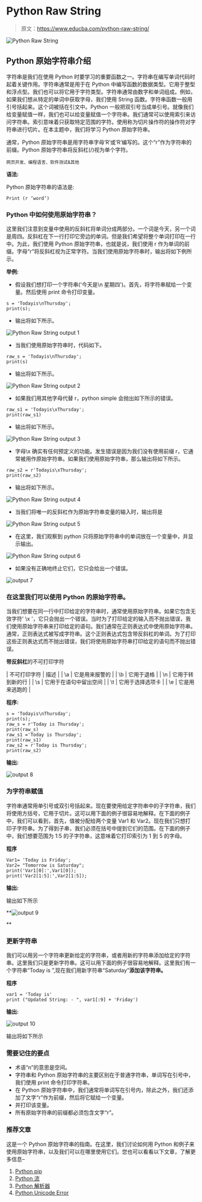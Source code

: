 # Python Raw String

> 原文：<https://www.educba.com/python-raw-string/>

![Python Raw String](img/fa9d59da5112ef724796a0593cc46c28.png)



## Python 原始字符串介绍

字符串是我们在使用 Python 时要学习的重要函数之一。字符串在编写单词代码时起着关键作用。字符串通常是用于在 Python 中编写函数的数据类型。它用于整型和浮点型。我们也可以将它用于字符类型。字符串通常由数字和单词组成。例如，如果我们想从特定的单词中获取字母，我们使用 String 函数。字符串函数一般用引号括起来。这个词被括在引文中。Python 一般把双引号当成单引号。就像我们给变量赋值一样，我们也可以给变量赋值一个字符串。我们通常可以使用索引来访问字符串。索引意味着只获取特定范围的字符。使用称为切片操作符的操作符对字符串进行切片。在本主题中，我们将学习 Python 原始字符串。

通常，Python 原始字符串是用字符串字母‘R’或‘R’编写的。这个“r”作为字符串的前缀。Python 原始字符串将反斜杠(/)视为单个字符。

<small>网页开发、编程语言、软件测试&其他</small>

**语法:**

Python 原始字符串的语法是:

```
Print (r ‘word’)
```

### Python 中如何使用原始字符串？

这里我们注意到变量中使用的反斜杠将单词分成两部分。一个词是今天，另一个词是周四。反斜杠在下一行打印它旁边的单词。但是我们希望将整个单词打印在一行中。为此，我们使用 Python 原始字符串，也就是说，我们使用 r 作为单词的前缀。字母“r”将反斜杠视为正常字符。当我们使用原始字符串时，输出将如下例所示。

**举例:**

*   假设我们想打印一个字符串('今天是\n 星期四')。首先，将字符串赋给一个变量。然后使用 print 命令打印变量。

```
s = 'Todayis\nThursday';
print(s);
```

*   输出将如下所示。

![Python Raw String output 1](img/720284c5f44b4e7cc522a960440f4a61.png)



*   当我们使用原始字符串时，代码如下。

```
raw_s = 'Todayis\nThursday';
print(s)
```

*   输出将如下所示。

![Python Raw String output 2](img/6d86b057da0c189e9fcffd584201166f.png)



*   如果我们用其他字母代替 r，python simple 会抛出如下所示的错误。

```
raw_s1 = 'Todayis\xThursday';
print(raw_s1)
```

*   输出将如下所示。

![Python Raw String output 3](img/67c12083ea18d326a0cfdc624247d8f7.png)



*   字母\x 确实有任何预定义的功能。发生错误是因为我们没有使用前缀 r，它通常被用作原始字符串。如果我们使用原始字符串，那么输出将如下所示。

```
raw_s2 = r'Todayis\xThursday';
print(raw_s2)
```

*   输出将如下所示。

![Python Raw String output 4](img/53a3147498591059144b907964bbc557.png)



*   当我们将唯一的反斜杠作为原始字符串变量的输入时，输出将是

![Python Raw String output 5](img/29f661d3b31916b103665a02d77b6b9c.png)



*   在这里，我们观察到 python 只将原始字符串中的单词放在一个变量中，并显示输出。

![Python Raw String output 6](img/51406a732a767a18391636e7375aa9ed.png)



*   如果没有正确地终止它们，它只会给出一个错误。

![output 7](img/cb543ea247fbb1e521703d227e591189.png)



### 在这里我们可以使用 Python 的原始字符串。

当我们想要在同一行中打印给定的字符串时，通常使用原始字符串。如果它包含无效字符' \x '，它只会抛出一个错误。当时为了打印给定的输入而不抛出错误，我们使用原始字符串来打印给定的语句。我们通常在正则表达式中使用原始字符串。通常，正则表达式被写成字符串。这个正则表达式包含带反斜杠的单词。为了打印这些正则表达式而不抛出错误，我们将使用原始字符串打印给定的语句而不抛出错误。

**带反斜杠**的不可打印字符

| 不可打印字符 | 描述 |
| \a | 它是用来报警的 |
| \b | 它用于退格 |
| \n | 它用于转到新的行 |
| \s | 它用于在语句中留出空间 |
| \t | 它用于选择选项卡 |
| \e | 它是用来逃跑的 |

**程序:**

```
s = 'Todayis\nThursday';
print(s);
raw_s = r'Today is Thursday';
print(raw_s)
raw_s1 ='Today is Thursday';
print(raw_s1)
raw_s2 = r'Today is Thursday';
print(raw_s2)
```

**输出:**

![output 8](img/fae32619c992fd3d30ac40f81f2c6a16.png)



### 为字符串赋值

字符串通常用单引号或双引号括起来。现在要使用给定字符串中的子字符串，我们将使用方括号，它用于切片。这可以用下面的例子很容易地解释。在下面的例子中，我们可以看到，首先，值被分配给两个变量 Var1 和 Var2。现在我们只想打印子字符串。为了得到子串，我们必须在括号中提到它们的范围。在下面的例子中，我们想要范围为 1:5 的子字符串，这意味着它打印索引为 1 到 5 的字母。

**程序**

```
Var1= 'Today is Friday';
Var2= "Tomorrow is Saturday";
print('Var1[0]:',Var1[0]);
print('Var2[1:5]:',Var2[1:5]);
```

**输出:**

输出如下所示

**![output 9](img/f08ca2a97ec8042f755b6e17bdaf7c43.png)

** 

### 更新字符串

我们可以用另一个字符串更新给定的字符串，或者用新的字符串添加给定的字符串。这里我们只是更新字符串。这可以用下面的例子很容易地解释。这里我们有一个字符串“Today is ”,现在我们用新字符串“Saturday”**添加该字符串。**

**程序**

```
var1 = 'Today is'
print ("Updated String: - ", var1[:9] + 'Friday')
```

**输出:**

![output 10](img/19e43dc0c28bef6160b70dbeac46069a.png)



输出将如下所示

### 需要记住的要点

*   术语“n”的意思是空间。
*   字符串和 Python 原始字符串的主要区别在于普通字符串，单词写在引号中，我们使用 print 命令打印字符串。
*   在 Python 原始字符串中，我们通常将单词写在引号内，除此之外，我们还添加了文字“r”作为前缀，然后将它赋给一个变量。
*   并打印该变量。
*   所有原始字符串的前缀都必须包含文字“r”。

### 推荐文章

这是一个 Python 原始字符串的指南。在这里，我们讨论如何用 Python 和例子来使用原始字符串，以及我们可以在哪里使用它们。您也可以看看以下文章，了解更多信息–

1.  [Python pip](https://www.educba.com/python-pip/)
2.  [Python 流](https://www.educba.com/python-stream/)
3.  [Python 解析器](https://www.educba.com/python-parser/)
4.  [Python Unicode Error](https://www.educba.com/python-unicode-error/)





